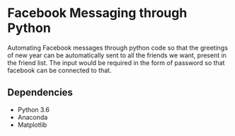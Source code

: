 # Facebook Messaging through Python

 Automating Facebook messages through python code so that the greetings of new year can be automatically sent to all the friends we want, present in the friend    list.
 The input would be required in the form of password so that facebook can be connected to that.

## Dependencies

- Python 3.6
- Anaconda
- Matplotlib
